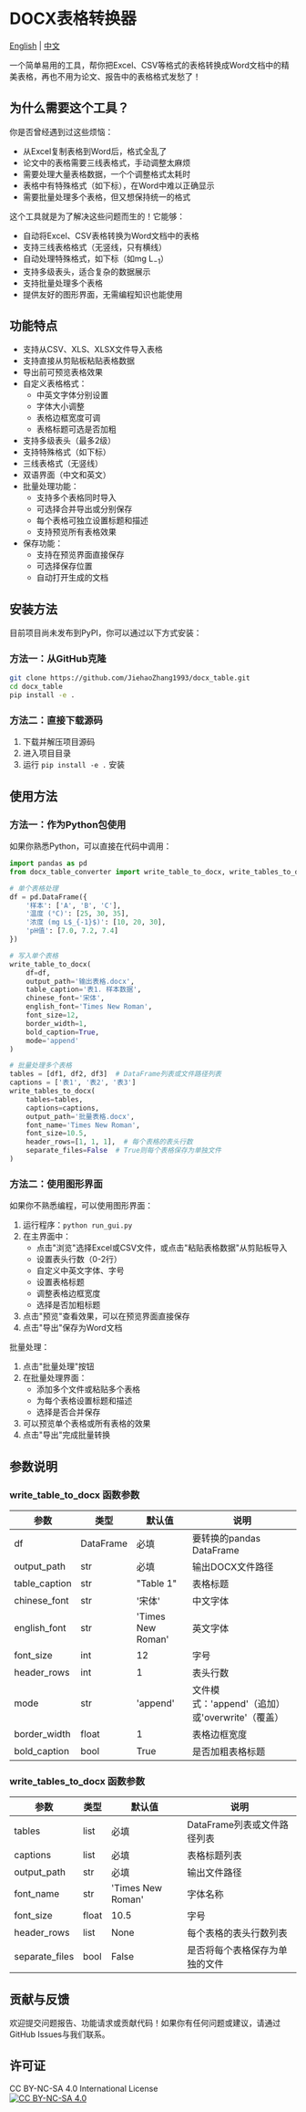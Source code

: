 # DOCX表格转换器

[English](README.md) | [中文](README_zh.md)

一个简单易用的工具，帮你把Excel、CSV等格式的表格转换成Word文档中的精美表格，再也不用为论文、报告中的表格格式发愁了！

## 为什么需要这个工具？

你是否曾经遇到过这些烦恼：
- 从Excel复制表格到Word后，格式全乱了
- 论文中的表格需要三线表格式，手动调整太麻烦
- 需要处理大量表格数据，一个个调整格式太耗时
- 表格中有特殊格式（如下标），在Word中难以正确显示
- 需要批量处理多个表格，但又想保持统一的格式

这个工具就是为了解决这些问题而生的！它能够：
- 自动将Excel、CSV表格转换为Word文档中的表格
- 支持三线表格格式（无竖线，只有横线）
- 自动处理特殊格式，如下标（如mg L$_{-1}$）
- 支持多级表头，适合复杂的数据展示
- 支持批量处理多个表格
- 提供友好的图形界面，无需编程知识也能使用

## 功能特点

- 支持从CSV、XLS、XLSX文件导入表格
- 支持直接从剪贴板粘贴表格数据
- 导出前可预览表格效果
- 自定义表格格式：
  - 中英文字体分别设置
  - 字体大小调整
  - 表格边框宽度可调
  - 表格标题可选是否加粗
- 支持多级表头（最多2级）
- 支持特殊格式（如下标）
- 三线表格式（无竖线）
- 双语界面（中文和英文）
- 批量处理功能：
  - 支持多个表格同时导入
  - 可选择合并导出或分别保存
  - 每个表格可独立设置标题和描述
  - 支持预览所有表格效果
- 保存功能：
  - 支持在预览界面直接保存
  - 可选择保存位置
  - 自动打开生成的文档

## 安装方法

目前项目尚未发布到PyPI，你可以通过以下方式安装：

### 方法一：从GitHub克隆

```bash
git clone https://github.com/JiehaoZhang1993/docx_table.git
cd docx_table
pip install -e .
```

### 方法二：直接下载源码

1. 下载并解压项目源码
2. 进入项目目录
3. 运行 `pip install -e .` 安装

## 使用方法

### 方法一：作为Python包使用

如果你熟悉Python，可以直接在代码中调用：

```python
import pandas as pd
from docx_table_converter import write_table_to_docx, write_tables_to_docx

# 单个表格处理
df = pd.DataFrame({
    '样本': ['A', 'B', 'C'],
    '温度 (°C)': [25, 30, 35],
    '浓度 (mg L$_{-1}$)': [10, 20, 30],
    'pH值': [7.0, 7.2, 7.4]
})

# 写入单个表格
write_table_to_docx(
    df=df, 
    output_path='输出表格.docx',
    table_caption='表1. 样本数据',
    chinese_font='宋体',
    english_font='Times New Roman',
    font_size=12,
    border_width=1,
    bold_caption=True,
    mode='append'
)

# 批量处理多个表格
tables = [df1, df2, df3]  # DataFrame列表或文件路径列表
captions = ['表1', '表2', '表3']
write_tables_to_docx(
    tables=tables,
    captions=captions,
    output_path='批量表格.docx',
    font_name='Times New Roman',
    font_size=10.5,
    header_rows=[1, 1, 1],  # 每个表格的表头行数
    separate_files=False  # True则每个表格保存为单独文件
)
```

### 方法二：使用图形界面

如果你不熟悉编程，可以使用图形界面：

1. 运行程序：`python run_gui.py`
2. 在主界面中：
   - 点击"浏览"选择Excel或CSV文件，或点击"粘贴表格数据"从剪贴板导入
   - 设置表头行数（0-2行）
   - 自定义中英文字体、字号
   - 设置表格标题
   - 调整表格边框宽度
   - 选择是否加粗标题
3. 点击"预览"查看效果，可以在预览界面直接保存
4. 点击"导出"保存为Word文档

批量处理：
1. 点击"批量处理"按钮
2. 在批量处理界面：
   - 添加多个文件或粘贴多个表格
   - 为每个表格设置标题和描述
   - 选择是否合并保存
3. 可以预览单个表格或所有表格的效果
4. 点击"导出"完成批量转换

## 参数说明

### write_table_to_docx 函数参数

| 参数 | 类型 | 默认值 | 说明 |
|------|------|--------|------|
| df | DataFrame | 必填 | 要转换的pandas DataFrame |
| output_path | str | 必填 | 输出DOCX文件路径 |
| table_caption | str | "Table 1" | 表格标题 |
| chinese_font | str | '宋体' | 中文字体 |
| english_font | str | 'Times New Roman' | 英文字体 |
| font_size | int | 12 | 字号 |
| header_rows | int | 1 | 表头行数 |
| mode | str | 'append' | 文件模式：'append'（追加）或'overwrite'（覆盖） |
| border_width | float | 1 | 表格边框宽度 |
| bold_caption | bool | True | 是否加粗表格标题 |

### write_tables_to_docx 函数参数

| 参数 | 类型 | 默认值 | 说明 |
|------|------|--------|------|
| tables | list | 必填 | DataFrame列表或文件路径列表 |
| captions | list | 必填 | 表格标题列表 |
| output_path | str | 必填 | 输出文件路径 |
| font_name | str | 'Times New Roman' | 字体名称 |
| font_size | float | 10.5 | 字号 |
| header_rows | list | None | 每个表格的表头行数列表 |
| separate_files | bool | False | 是否将每个表格保存为单独的文件 |

## 贡献与反馈

欢迎提交问题报告、功能请求或贡献代码！如果你有任何问题或建议，请通过GitHub Issues与我们联系。

## 许可证

 CC BY-NC-SA 4.0 International License  
[![CC BY-NC-SA 4.0](https://licensebuttons.net/l/by-nc-sa/4.0/88x31.png)](https://creativecommons.org/licenses/by-nc-sa/4.0/)